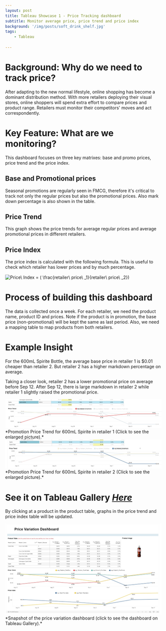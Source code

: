 ```yaml
---
layout: post
title: Tableau Showcase 1 - Price Tracking dashboard
subtitle: Monitor average price, price trend and price index
background: '/img/posts/soft_drink_shelf.jpg'
tags:
    - Tableau

---
```


# Background: Why do we need to track price?

After adapting to the new normal lifestyle, online shopping has become a dominant distribution method. With more retailers deploying their visual stores, online shoppers will spend extra effort to compare prices and product range. Retailers must monitor their competitors' moves and act correspondently.   

# Key Feature: What are we monitoring?
This dashboard focuses on three key matrixes: base and promo prices, price trend and the price index.

## Base and Promotional prices
Seasonal promotions are regularly seen in FMCG, therefore it's critical to track not only the regular prices but also the promotional prices. Also mark down percentage is also shown in the table.

## Price Trend
This graph shows the price trends for average regular prices and average promotional prices in different retailers.

## Price Index
The price index is calculated with the following formula. This is useful to check which retailer has lower prices and by much percentage. 

<img src="https://bit.ly/3qmRs6H" align="center" border="0" alt="Price\ Index = ( \frac{retailer\ price\ _1}{retailer\ price\ _2})" width="269" height="47" />

# Process of building this dashboard
The data is collected once a week. For each retailer, we need the product name, product ID and prices. Note if the product is in promotion, the base price (non-promotional) will be kept the same as last period. Also, we need a mapping table to map products from both retailers.  

# Example Insight
For the 600mL Spirite Bottle, the average base price in retailer 1 is $0.01 cheaper than retailer 2. But retailer 2 has a higher markdown percentage on average.

Taking a closer look, retailer 2 has a lower promotional price on average before Sep 12. After Sep 12, there is large markdown in retailer 2 while retailer 1 slightly raised the promotional price.

<a href="/img/posts/tableau_showcase_1_insight_1.jpg" target="_blank">
<img src="/img/posts/tableau_showcase_1_insight_1.jpg" style="max-width:100%;" alt="Promotion Price Trend for 600mL Spirite in retailer 1">
</a>
*Promotion Price Trend for 600mL Spirite in retailer 1 (Click to see the enlarged picture).*
<br>

<a href="/img/posts/tableau_showcase_1_insight_2.jpg" target="_blank">
<img src="/img/posts/tableau_showcase_1_insight_2.jpg" style="max-width:100%;" alt="Promotion Price Trend for 600mL Spirite in retailer 2">
</a>
*Promotion Price Trend for 600mL Spirite in retailer 2 (Click to see the enlarged picture).*

# See it on Tableau Gallery [*Here*](https://public.tableau.com/views/ShopGrok_Test_YL_20200712/Products?:language=en&:display_count=y&:origin=viz_share_link)

By clicking at a product in the product table, graphs in the price trend and price index table will be updated.

<a href="https://public.tableau.com/views/ShopGrok_Test_YL_20200712/Products?:language=en&:display_count=y&:origin=viz_share_lin" target="_blank">
<img src="/img/posts/tableau_showcase_1_insight_3.jpg" style="max-width:100%;" alt="Price Variation Dashboard">
</a>
*Snapshot of the price variation dashboard (click to see the dashboard on Tableau Gallery).*
